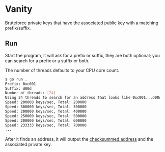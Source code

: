# Vanity

Bruteforce private keys that have the associated public key with a matching prefix/suffix.

## Run 

Start the program, it will ask for a prefix or suffix, they are both optional; you can search for a prefix or a suffix or both.

The number of threads defaults to your CPU core count.

```sh
$ go run .
Prefix: 0xc001
Suffix: d00d
Number of threads: [24] 
Using 24 threads to search for an address that looks like 0xc001...d00d 
Speed: 200000 keys/sec, Total: 200000
Speed: 300000 keys/sec, Total: 300000
Speed: 200000 keys/sec, Total: 400000
Speed: 250000 keys/sec, Total: 500000
Speed: 200000 keys/sec, Total: 600000
Speed: 233333 keys/sec, Total: 700000
...
```

After it finds an address, it will output the [checksummed address](https://github.com/ethereum/EIPs/blob/master/EIPS/eip-55.md) and the associated private key.
